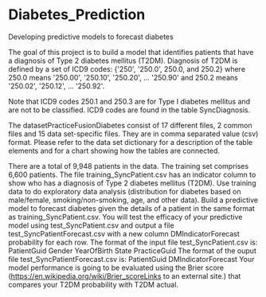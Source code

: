 # Diabetes_Prediction
Developing predictive models to forecast diabetes 

The goal of this project is to build a model that identifies patients that have a diagnosis of Type 2 diabetes mellitus (T2DM). Diagnosis of T2DM is defined by a set of ICD9 codes: {'250', '250.0', 250.0, and 250.2} where 250.0 means '250.00', '250.10', '250.20', ... '250.90' and 250.2 means '250.02', '250.12', ... '250.92'.

Note that ICD9 codes 250.1 and 250.3 are for Type I diabetes mellitus and are not to be classified. ICD9 codes are found in the table SyncDiagnosis.

The datasetPracticeFusionDiabetes consist of 17 different files, 2 common files and 15 data set-specific files. They are in comma separated value (csv) format. Please refer to the data set dictionary for a description of the table elements and for a chart showing how the tables are connected.

There are a total of 9,948 patients in the data. The training set comprises 6,600 patients. The file training_SyncPatient.csv has an indicator column to show who has a diagnosis of Type 2 diabetes mellitus (T2DM). Use training data to do exploratory data analysis (distribution for diabetes based on male/female, smoking/non-smoking, age, and other data). Build a predictive model to forecast diabetes given the details of a patient in the same format as training_SyncPatient.csv. You will test the efficacy of your predictive model using test_SyncPatient.csv and output a file test_SyncPatientForecast.csv with a new column DMIndicatorForecast probability for each row. The format of the input file test_SyncPatient.csv is: PatientGuid Gender YearOfBirth State PracticeGuid The format of the ouput file test_SyncPatientForecast.csv is: PatientGuid DMIndicatorForecast Your model performance is going to be evaluated using the Brier score (https://en.wikipedia.org/wiki/Brier_scoreLinks to an external site.) that compares your T2DM probability with T2DM actual.
